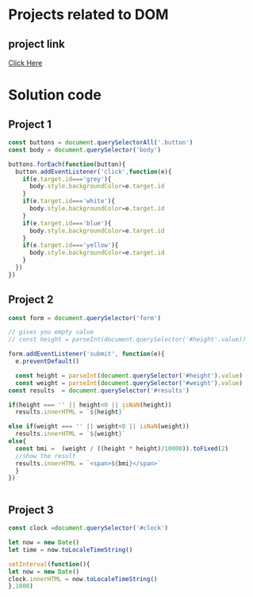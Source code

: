 # Projects related to DOM

## project link
[Click Here](https://stackblitz.com/edit/dom-project-chaiaurcode-ojxd2ups?file=1-colorChanger%2Fchaiaurcode.js)


# Solution code

## Project 1
```javascript
const buttons = document.querySelectorAll('.button')
const body = document.querySelector('body')

buttons.forEach(function(button){
  button.addEventListener('click',function(e){
    if(e.target.id==='grey'){
      body.style.backgroundColor=e.target.id
    }
    if(e.target.id==='white'){
      body.style.backgroundColor=e.target.id
    }
    if(e.target.id==='blue'){
      body.style.backgroundColor=e.target.id
    }
    if(e.target.id==='yellow'){
      body.style.backgroundColor=e.target.id
    }
  })
})
```
## Project 2

```javascript
const form = document.querySelector('form')

// gives you empty value
// const height = parseInt(document.querySelector('#height'.value))

form.addEventListener('submit', function(e){
  e.preventDefault()

  const height = parseInt(document.querySelector('#height').value)
  const weight = parseInt(document.querySelector('#weight').value)
const results  = document.querySelector('#results')

if(height === '' || height<0 || isNaN(height))
  results.innerHTML = `${height}`

else if(weight === '' || weight<0 || isNaN(weight))
  results.innerHTML = `${weight}`
else{
  const bmi =  (weight / ((height * height)/10000)).toFixed(2)
  //show the result
  results.innerHTML = `<span>${bmi}</span>`
  }
})



```

## Project 3

```javascript
const clock =document.querySelector('#clock')

let now = new Date()
let time = now.toLocaleTimeString()

setInterval(function(){
let now = new Date()
clock.innerHTML = now.toLocaleTimeString()
},1000)

```